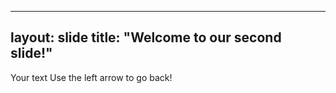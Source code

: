 ---
layout: slide
title: "Welcome to our second slide!"
--
Your text
Use the left arrow to go back!
